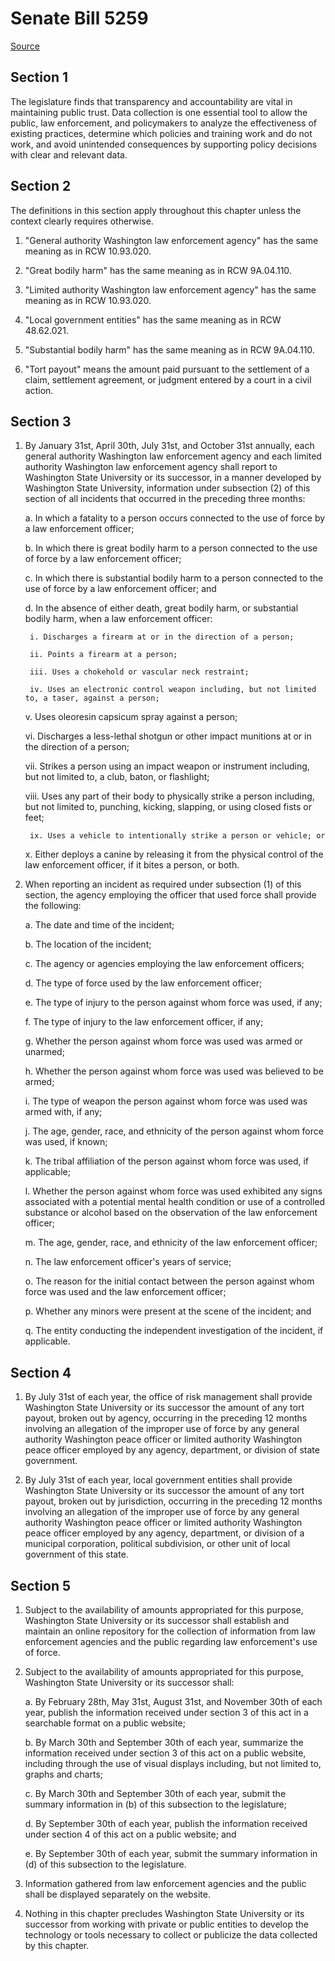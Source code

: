 # Senate Bill 5259

[Source](http://lawfilesext.leg.wa.gov/biennium/2021-22/Xml/Bills/Senate%20Bills/5259.xml)
## Section 1
The legislature finds that transparency and accountability are vital in maintaining public trust. Data collection is one essential tool to allow the public, law enforcement, and policymakers to analyze the effectiveness of existing practices, determine which policies and training work and do not work, and avoid unintended consequences by supporting policy decisions with clear and relevant data.


## Section 2
The definitions in this section apply throughout this chapter unless the context clearly requires otherwise.

1. "General authority Washington law enforcement agency" has the same meaning as in RCW 10.93.020.

2. "Great bodily harm" has the same meaning as in RCW 9A.04.110.

3. "Limited authority Washington law enforcement agency" has the same meaning as in RCW 10.93.020.

4. "Local government entities" has the same meaning as in RCW 48.62.021.

5. "Substantial bodily harm" has the same meaning as in RCW 9A.04.110.

6. "Tort payout" means the amount paid pursuant to the settlement of a claim, settlement agreement, or judgment entered by a court in a civil action.


## Section 3
1. By January 31st, April 30th, July 31st, and October 31st annually, each general authority Washington law enforcement agency and each limited authority Washington law enforcement agency shall report to Washington State University or its successor, in a manner developed by Washington State University, information under subsection (2) of this section of all incidents that occurred in the preceding three months:

    a. In which a fatality to a person occurs connected to the use of force by a law enforcement officer;

    b. In which there is great bodily harm to a person connected to the use of force by a law enforcement officer;

    c. In which there is substantial bodily harm to a person connected to the use of force by a law enforcement officer; and

    d. In the absence of either death, great bodily harm, or substantial bodily harm, when a law enforcement officer:

        i. Discharges a firearm at or in the direction of a person;

        ii. Points a firearm at a person;

        iii. Uses a chokehold or vascular neck restraint;

        iv. Uses an electronic control weapon including, but not limited to, a taser, against a person;

    v. Uses oleoresin capsicum spray against a person;

    vi. Discharges a less-lethal shotgun or other impact munitions at or in the direction of a person;

    vii. Strikes a person using an impact weapon or instrument including, but not limited to, a club, baton, or flashlight;

    viii. Uses any part of their body to physically strike a person including, but not limited to, punching, kicking, slapping, or using closed fists or feet;

        ix. Uses a vehicle to intentionally strike a person or vehicle; or

    x. Either deploys a canine by releasing it from the physical control of the law enforcement officer, if it bites a person, or both.

2. When reporting an incident as required under subsection (1) of this section, the agency employing the officer that used force shall provide the following:

    a. The date and time of the incident;

    b. The location of the incident;

    c. The agency or agencies employing the law enforcement officers;

    d. The type of force used by the law enforcement officer;

    e. The type of injury to the person against whom force was used, if any;

    f. The type of injury to the law enforcement officer, if any;

    g. Whether the person against whom force was used was armed or unarmed;

    h. Whether the person against whom force was used was believed to be armed;

    i. The type of weapon the person against whom force was used was armed with, if any;

    j. The age, gender, race, and ethnicity of the person against whom force was used, if known;

    k. The tribal affiliation of the person against whom force was used, if applicable;

    l. Whether the person against whom force was used exhibited any signs associated with a potential mental health condition or use of a controlled substance or alcohol based on the observation of the law enforcement officer;

    m. The age, gender, race, and ethnicity of the law enforcement officer;

    n. The law enforcement officer's years of service;

    o. The reason for the initial contact between the person against whom force was used and the law enforcement officer;

    p. Whether any minors were present at the scene of the incident; and

    q. The entity conducting the independent investigation of the incident, if applicable.


## Section 4
1. By July 31st of each year, the office of risk management shall provide Washington State University or its successor the amount of any tort payout, broken out by agency, occurring in the preceding 12 months involving an allegation of the improper use of force by any general authority Washington peace officer or limited authority Washington peace officer employed by any agency, department, or division of state government.

2. By July 31st of each year, local government entities shall provide Washington State University or its successor the amount of any tort payout, broken out by jurisdiction, occurring in the preceding 12 months involving an allegation of the improper use of force by any general authority Washington peace officer or limited authority Washington peace officer employed by any agency, department, or division of a municipal corporation, political subdivision, or other unit of local government of this state.


## Section 5
1. Subject to the availability of amounts appropriated for this purpose, Washington State University or its successor shall establish and maintain an online repository for the collection of information from law enforcement agencies and the public regarding law enforcement's use of force.

2. Subject to the availability of amounts appropriated for this purpose, Washington State University or its successor shall:

    a. By February 28th, May 31st, August 31st, and November 30th of each year, publish the information received under section 3 of this act in a searchable format on a public website;

    b. By March 30th and September 30th of each year, summarize the information received under section 3 of this act on a public website, including through the use of visual displays including, but not limited to, graphs and charts;

    c. By March 30th and September 30th of each year, submit the summary information in (b) of this subsection to the legislature;

    d. By September 30th of each year, publish the information received under section 4 of this act on a public website; and

    e. By September 30th of each year, submit the summary information in (d) of this subsection to the legislature.

3. Information gathered from law enforcement agencies and the public shall be displayed separately on the website.

4. Nothing in this chapter precludes Washington State University or its successor from working with private or public entities to develop the technology or tools necessary to collect or publicize the data collected by this chapter.

